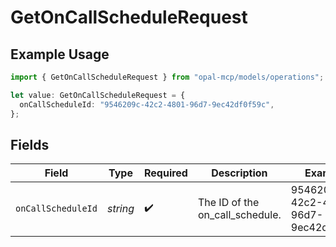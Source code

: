 # GetOnCallScheduleRequest

## Example Usage

```typescript
import { GetOnCallScheduleRequest } from "opal-mcp/models/operations";

let value: GetOnCallScheduleRequest = {
  onCallScheduleId: "9546209c-42c2-4801-96d7-9ec42df0f59c",
};
```

## Fields

| Field                                | Type                                 | Required                             | Description                          | Example                              |
| ------------------------------------ | ------------------------------------ | ------------------------------------ | ------------------------------------ | ------------------------------------ |
| `onCallScheduleId`                   | *string*                             | :heavy_check_mark:                   | The ID of the on_call_schedule.      | 9546209c-42c2-4801-96d7-9ec42df0f59c |